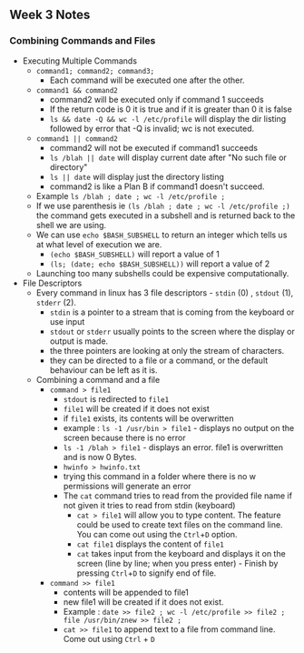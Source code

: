 ## Week 3 Notes

### Combining Commands and Files
* Executing Multiple Commands
  - `command1; command2; command3;`
    - Each command will be executed one after the other.
  - `command1 && command2`
    - command2 will be executed only if command 1 succeeds
    - If the return code is 0 it is true and if it is greater than 0 it is false
    - `ls && date -Q && wc -l /etc/profile` will display the dir listing followed by error that -Q is invalid; wc is not executed.
  - `command1 || command2`
    - command2 will not be executed if command1 succeeds
    - `ls /blah || date` will display current date after "No such file or directory"
    - `ls || date` will display just the directory listing
    - command2 is like a Plan B if command1 doesn't succeed.
  - Example `ls /blah ; date ; wc -l /etc/profile ;`
  - If we use parenthesis ie `(ls /blah ; date ; wc -l /etc/profile ;)` the command gets executed in a subshell and is returned back to the shell we are using.
  - We can use `echo $BASH_SUBSHELL` to return an integer which tells us at what level of execution we are.
    - `(echo $BASH_SUBSHELL)` will report a value of 1 
    - `(ls; (date; echo $BASH_SUBSHELL))` will report a value of 2
  - Launching too many subshells could be expensive computationally.
* File Descriptors
  - Every command in linux has 3 file descriptors - `stdin` (0) , `stdout` (1), `stderr` (2).
    - `stdin` is a pointer to a stream that is coming from the keyboard or use input
    - `stdout` or `stderr` usually points to the screen where the display or output is made.
    - the three pointers are looking at only the stream of characters.
    - they can be directed to a file or a command, or the default behaviour can be left as it is.
  - Combining a command and a file
    - `command > file1` 
      - `stdout` is redirected to `file1`
      - `file1` will be created if it does not exist
      - if `file1` exists, its contents will be overwritten
      - example : `ls -1 /usr/bin > file1` - displays no output on the screen because there is no error
      - `ls -1 /blah > file1` - displays an error. file1 is overwritten and is now 0 Bytes.
      - `hwinfo > hwinfo.txt`
      - trying this command in a folder where there is no w permissions will generate an error
      - The `cat` command tries to read from the provided file name if not given it tries to read from stdin (keyboard)
        - `cat > file1` will allow you to type content. The feature could be used to create text files on the command line. You can come out using the `Ctrl`+`D` option.
        - `cat file1` displays the content of `file1`
        - `cat` takes input from the keyboard and displays it on the screen (line by line; when you press enter) - Finish by pressing `Ctrl`+`D` to signify end of file.
    - `command >> file1` 
      - contents will be appended to file1
      - new file1 will be created if it does not exist.
      - Example : `date >> file2 ; wc -l /etc/profile >> file2 ; file /usr/bin/znew >> file2 ;`
      - `cat >> file1` to append text to a file from command line. Come out using `Ctrl` + `D`
